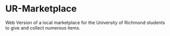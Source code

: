 # UR-Marketplace
Web Version of a local marketplace for the University of Richmond students to give and collect numerous items.
